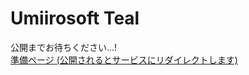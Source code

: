# Umiirosoft Teal
公開までお待ちください...!  
[準備ページ (公開されるとサービスにリダイレクトします)](https://umiirosoftteal.github.io/)
